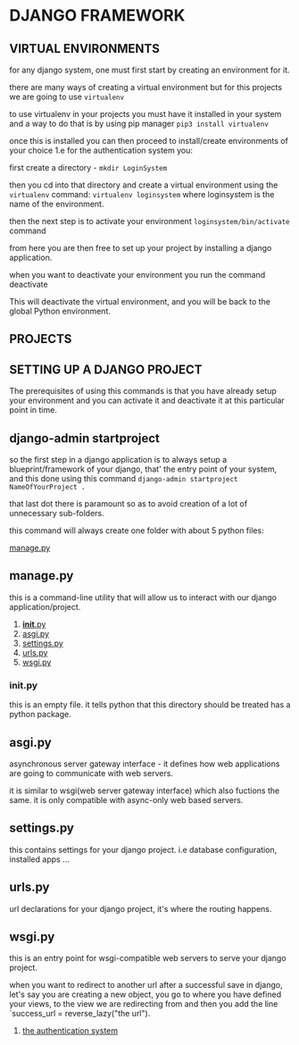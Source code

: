 # DJANGO FRAMEWORK

## VIRTUAL ENVIRONMENTS

for any django system, one must first start by creating an environment for it.

there are many ways of creating a virtual environment but for this projects we are going to use `virtualenv`

to use virtualenv in your projects you must have it installed in your system and a way to do that is by using pip manager
`pip3 install virtualenv`

once this is installed you can then proceed to install/create environments of your choice 1.e for the authentication system you:

first create a directory  - `mkdir LoginSystem`

then you cd into that directory and create a virtual environment using the `virtualenv` command:
`virtualenv loginsystem` where loginsystem is the name of the environment.

then the next step is to activate your environment `loginsystem/bin/activate` command

from here you are then free to set up your project by installing a django application.

when you want to deactivate your environment you run the command deactivate

This will deactivate the virtual environment, and you will be back to the global Python environment.

## PROJECTS

## SETTING UP A DJANGO PROJECT

The prerequisites of using this commands is that you have already setup your environment and you can activate it and deactivate it at this particular point in time.

## django-admin startproject

so the first step in a django application is to always setup a blueprint/framework of your django, that' the entry point of your system, and this done using this command `django-admin startproject NameOfYourProject .`

that last dot there is paramount so as to avoid creation of a lot of unnecessary sub-folders.

this command will always create one folder with about 5 python files:

[manage.py](./LoginSystem/manage.py)

## manage.py

this is a command-line utility that will allow us to interact with our django application/project.

1. [__init__.py](./LoginSystem/AuthLoginSystem/__init__.py)
2. [asgi.py](./LoginSystem/AuthLogin/../AuthLoginSystem/asgi.py)
3. [settings.py](./LoginSystem/settings.py)
4. [urls.py](LoginSystem/AuthLoginSystem/urls.py)
5. [wsgi.py](LoginSystem/AuthLoginSystem/wsgi.py)

### __init__.py

this is an empty file. it tells python that this directory should be treated has a python package.

## asgi.py

asynchronous server gateway interface - it defines how web applications are going to communicate with web servers.

it is similar to wsgi(web server gateway interface) which also fuctions the same. it is only compatible with async-only web based servers.

## settings.py

this contains settings for your django project. i.e database configuration, installed apps ...

## urls.py

url declarations for your django project, it's where the routing happens.

## wsgi.py

this is an entry point for wsgi-compatible web servers to serve your django project.

when you want to redirect to another url after a successful save in django, let's say you are creating a new object, you go to where you have defined your views, to the view we are redirecting from and then you add the line `success_url = reverse_lazy("the url").

1. [the authentication system](./LoginSystem/)

